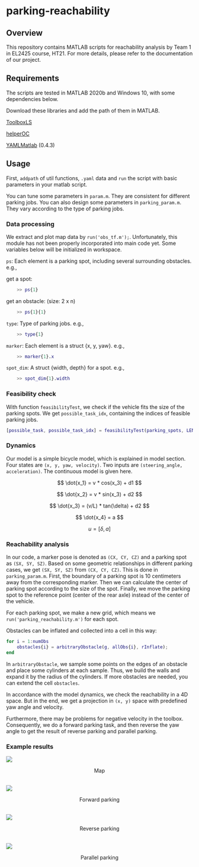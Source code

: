# parking-reachability

## Overview

This repository contains MATLAB scripts for reachability analysis by Team 1 in EL2425 course, HT21. For more details, please refer to the documentation of our project.

## Requirements

The scripts are tested in MATLAB 2020b and Windows 10, with some dependencies below. 

Download these libraries and add the path of them in MATLAB.

[ToolboxLS](https://www.cs.ubc.ca/~mitchell/ToolboxLS/)

[helperOC](https://github.com/HJReachability/helperOC
) 

[YAMLMatlab](https://code.google.com/archive/p/yamlmatlab/downloads) (0.4.3)

## Usage

First, `addpath` of util functions, `.yaml` data and `run` the script with basic parameters in your matlab script.

You can tune some parameters in `param.m`. They are consistent for different parking jobs. You can also design some parameters in `parking_param.m`. They vary according to the type of parking jobs.

### Data processing

We extract and plot map data by `run('obs_tf.m');`. Unfortunately, this module has not been properly incorporated into main code yet. Some variables below will be initialized in workspace.

`ps`: Each element is a parking spot, including several surrounding obstacles. e.g.,

get a spot:

```matlab
    >> ps{1}
```

get an obstacle: (size: 2 x n)

```matlab    
    >> ps{1}{1}
```

`type`: Type of parking jobs. e.g.,

```matlab
    >> type{1}
```

`marker`: Each element is a struct {x, y, yaw}. e.g.,

```matlab
    >> marker{1}.x
```

`spot_dim`: A struct {width, depth} for a spot. e.g.,

```matlab
    >> spot_dim{1}.width
```

### Feasibility check

With function `feasibilityTest`, we check if the vehicle fits the size of the parking spots. We get `possible_task_idx`, containing the indices of feasible parking jobs.

```matlab
[possible_task, possible_task_idx] = feasibilityTest(parking_spots, LENGTH, WIDTH);
```

### Dynamics

Our model is a simple bicycle model, which is explained in model section. Four states are `(x, y, yaw, velocity)`. Two inputs are `(steering_angle, acceleration)`. The continuous model is given here.

$$
    \dot{x_1} = v * cos(x_3) + d1
$$

$$
    \dot{x_2} = v * sin(x_3) + d2
$$

$$
    \dot{x_3} = (v/L) * tan(\delta) + d2
$$

$$
    \dot{x_4} = a
$$

$$
    u = [\delta, a]
$$

### Reachability analysis

In our code, a marker pose is denoted as `(CX, CY, CZ)` and a parking spot as `(SX, SY, SZ)`. Based on some geometric relationships in different parking cases, we get `(SX, SY, SZ)` from `(CX, CY, CZ)`. This is done in `parking_param.m`. First, the boundary of a parking spot is 10 centimeters away from the corresponding marker. Then we can calculate the center of parking spot according to the size of the spot. Finally, we move the parking spot to the reference point (center of the rear axle) instead of the center of the vehicle.

For each parking spot, we make a new grid, which means we `run('parking_reachability.m')` for each spot.

Obstacles can be inflated and collected into a cell in this way:

```matlab 
for i = 1:numObs
    obstacles{i} = arbitraryObstacle(g, allObs{i}, rInflate);
end
```

In `arbitraryObstacle`, we sample some points on the edges of an obstacle and place some cylinders at each sample. Thus, we build the walls and expand it by the radius of the cylinders. If more obstacles are needed, you can extend the cell `obstacles`. 

In accordance with the model dynamics, we check the reachability in a 4D space. But in the end, we get a projection in `(x, y)` space with predefined yaw angle and velocity.

Furthermore, there may be problems for negative velocity in the toolbox. Consequently, we do a forward parking task, and then reverse the yaw angle to get the result of reverse parking and parallel parking.

### Example results

![](figure/example.png)
<center> Map </center><br>

![](figure/forward.bmp)
<center> Forward parking </center><br>

![](figure/reverse.bmp)
<center> Reverse parking </center><br>

![](figure/parallel.bmp)
<center> Parallel parking </center><br>
